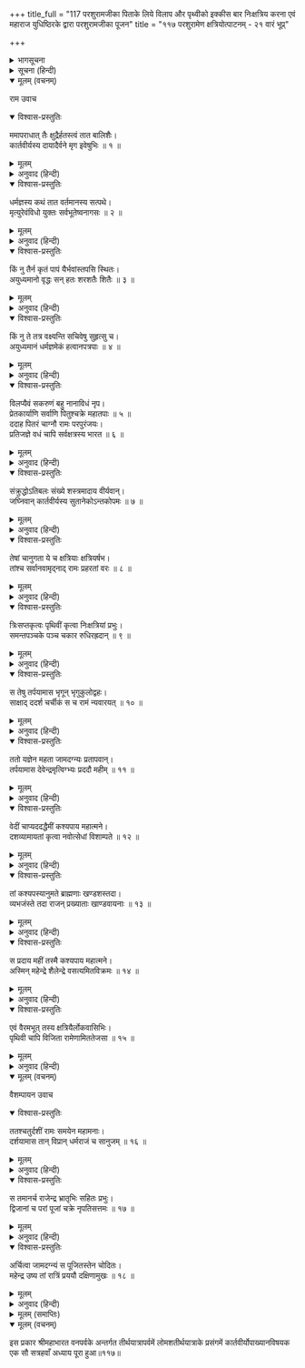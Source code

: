 +++
title_full = "117 परशुरामजीका पिताके लिये विलाप और पृथ्वीको इक्कीस बार निःक्षत्रिय करना एवं महाराज युधिष्ठिरके द्वारा परशुरामजीका पूजन"
title = "११७ परशुरामेण क्षत्रियोत्पाटनम् - २१ वारं भूप्र्"

+++

<details><summary>भागसूचना</summary>

सप्तदशाधिकशततमोऽध्यायः
</details>

<details><summary>सूचना (हिन्दी)</summary>

परशुरामजीका पिताके लिये विलाप और पृथ्वीको इक्कीस बार निःक्षत्रिय करना एवं महाराज युधिष्ठिरके द्वारा परशुरामजीका पूजन
</details>

<details open><summary>मूलम् (वचनम्)</summary>

राम उवाच
</details>

<details open><summary>विश्वास-प्रस्तुतिः</summary>

ममापराधात् तैः क्षुद्रैर्हतस्त्वं तात बालिशैः।  
कार्तवीर्यस्य दायादैर्वने मृग इवेषुभिः ॥ १ ॥
</details>

<details><summary>मूलम्</summary>

ममापराधात् तैः क्षुद्रैर्हतस्त्वं तात बालिशैः।  
कार्तवीर्यस्य दायादैर्वने मृग इवेषुभिः ॥ १ ॥
</details>

<details><summary>अनुवाद (हिन्दी)</summary>

_परशुरामजी बोले—_ हा तात! मेरे अपराधका बदला लेनेके लिये कार्तवीर्यके उन नीच और पामर पुत्रोंने वनमें बाणोंद्वारा मारे जानेवाले मृगकी भाँति आपकी हत्या की है॥१॥
</details>

<details open><summary>विश्वास-प्रस्तुतिः</summary>

धर्मज्ञस्य कथं तात वर्तमानस्य सत्पथे।  
मृत्युरेवंविधो युक्तः सर्वभूतेष्वनागसः ॥ २ ॥
</details>

<details><summary>मूलम्</summary>

धर्मज्ञस्य कथं तात वर्तमानस्य सत्पथे।  
मृत्युरेवंविधो युक्तः सर्वभूतेष्वनागसः ॥ २ ॥
</details>

<details><summary>अनुवाद (हिन्दी)</summary>

पिताजी! आप तो धर्मज्ञ होनेके साथ ही सन्मार्गपर चलनेवाले थे, कभी किसी भी प्राणीके प्रति कोई अपराध नहीं करते थे, फिर आपकी ऐसी मृत्यु कैसे उचित हो सकती है?॥२॥
</details>

<details open><summary>विश्वास-प्रस्तुतिः</summary>

किं नु तैर्न कृतं पापं यैर्भवांस्तपसि स्थितः।  
अयुध्यमानो वृद्धः सन् हतः शरशतैः शितैः ॥ ३ ॥
</details>

<details><summary>मूलम्</summary>

किं नु तैर्न कृतं पापं यैर्भवांस्तपसि स्थितः।  
अयुध्यमानो वृद्धः सन् हतः शरशतैः शितैः ॥ ३ ॥
</details>

<details><summary>अनुवाद (हिन्दी)</summary>

आप तपस्यामें संलग्न, युद्धसे विरत और वृद्ध थे तो भी जिन्होंने सैकड़ों तीखे बाणोंद्वारा आपकी हत्या की है, उन्होंने कौन-सा पाप नहीं किया?॥३॥
</details>

<details open><summary>विश्वास-प्रस्तुतिः</summary>

किं नु ते तत्र वक्ष्यन्ति सचिवेषु सुहृत्सु च।  
अयुध्यमानं धर्मज्ञमेकं हत्वानपत्रपाः ॥ ४ ॥
</details>

<details><summary>मूलम्</summary>

किं नु ते तत्र वक्ष्यन्ति सचिवेषु सुहृत्सु च।  
अयुध्यमानं धर्मज्ञमेकं हत्वानपत्रपाः ॥ ४ ॥
</details>

<details><summary>अनुवाद (हिन्दी)</summary>

वे निर्लज्ज राजकुमार युद्धसे दूर रहनेवाले आप-जैसे धर्मज्ञ एवं असहाय पुरुषको मारकर अपने सुहृदों और मन्त्रियोंके सामने क्या कहेंगे?॥४॥
</details>

<details open><summary>विश्वास-प्रस्तुतिः</summary>

विलप्यैवं सकरुणं बहु नानाविधं नृप।  
प्रेतकार्याणि सर्वाणि पितुश्चक्रे महातपाः ॥ ५ ॥  
ददाह पितरं चाग्नौ रामः परपुरंजयः।  
प्रतिजज्ञे वधं चापि सर्वक्षत्रस्य भारत ॥ ६ ॥
</details>

<details><summary>मूलम्</summary>

विलप्यैवं सकरुणं बहु नानाविधं नृप।  
प्रेतकार्याणि सर्वाणि पितुश्चक्रे महातपाः ॥ ५ ॥  
ददाह पितरं चाग्नौ रामः परपुरंजयः।  
प्रतिजज्ञे वधं चापि सर्वक्षत्रस्य भारत ॥ ६ ॥
</details>

<details><summary>अनुवाद (हिन्दी)</summary>

राजन्! इस प्रकार भाँति-भाँतिसे अत्यन्त करुणा-जनक विलाप करके शत्रुओंकी राजधानीपर विजय पानेवाले महातपस्वी परशुरामजीने अपने पिताके समस्त प्रेतकर्म किये। भारत! पहले तो उन्होंने विधिपूर्वक अग्निमें पिताका दाह-संस्कार किया, तत्पश्चात् सम्पूर्ण क्षत्रियोंके वधकी प्रतिज्ञा की॥५-६॥
</details>

<details open><summary>विश्वास-प्रस्तुतिः</summary>

संक्रुद्धोऽतिबलः संख्ये शस्त्रमादाय वीर्यवान्।  
जघ्निवान् कार्तवीर्यस्य सुतानेकोऽन्तकोपमः ॥ ७ ॥
</details>

<details><summary>मूलम्</summary>

संक्रुद्धोऽतिबलः संख्ये शस्त्रमादाय वीर्यवान्।  
जघ्निवान् कार्तवीर्यस्य सुतानेकोऽन्तकोपमः ॥ ७ ॥
</details>

<details><summary>अनुवाद (हिन्दी)</summary>

अत्यन्त बलवान् एवं पराक्रमी परशुरामजी क्रोधके आवेशमें साक्षात् यमराजके समान हो गये। उन्होंने युद्धमें शस्त्र लेकर अकेले ही कार्तवीर्यके सब पुत्रोंको मार डाला॥७॥
</details>

<details open><summary>विश्वास-प्रस्तुतिः</summary>

तेषां चानुगता ये च क्षत्रियाः क्षत्रियर्षभ।  
तांश्च सर्वानवामृद्नाद् रामः प्रहरतां वरः ॥ ८ ॥
</details>

<details><summary>मूलम्</summary>

तेषां चानुगता ये च क्षत्रियाः क्षत्रियर्षभ।  
तांश्च सर्वानवामृद्नाद् रामः प्रहरतां वरः ॥ ८ ॥
</details>

<details><summary>अनुवाद (हिन्दी)</summary>

क्षत्रियशिरोमणे! उस समय जिन-जिन क्षत्रियोंने उनका साथ दिया, उन सबको भी योद्धाओंमें श्रेष्ठ परशुरामजीने मिट्टीमें मिला दिया॥८॥
</details>

<details open><summary>विश्वास-प्रस्तुतिः</summary>

त्रिःसप्तकृत्वः पृथिवीं कृत्वा निःक्षत्रियां प्रभुः।  
समन्तपञ्चके पञ्च चकार रुधिरह्रदान् ॥ ९ ॥
</details>

<details><summary>मूलम्</summary>

त्रिःसप्तकृत्वः पृथिवीं कृत्वा निःक्षत्रियां प्रभुः।  
समन्तपञ्चके पञ्च चकार रुधिरह्रदान् ॥ ९ ॥
</details>

<details><summary>अनुवाद (हिन्दी)</summary>

इस प्रकार भगवान् परशुरामने इस पृथ्वीको इक्कीस बार क्षत्रियोंसे सूनी करके उनके रक्तसे समन्तपञ्चक क्षेत्रमें पाँच रुधिर-कुण्ड भर दिये॥९॥
</details>

<details open><summary>विश्वास-प्रस्तुतिः</summary>

स तेषु तर्पयामास भृगून् भृगुकुलोद्वहः।  
साक्षाद् ददर्श चर्चीकं स च रामं न्यवारयत् ॥ १० ॥
</details>

<details><summary>मूलम्</summary>

स तेषु तर्पयामास भृगून् भृगुकुलोद्वहः।  
साक्षाद् ददर्श चर्चीकं स च रामं न्यवारयत् ॥ १० ॥
</details>

<details><summary>अनुवाद (हिन्दी)</summary>

भृगुकुलभूषण रामने उन कुण्डोंमें भृगुवंशी पितरोंका तर्पण किया और उस समय साक्षात् प्रकट हुए महर्षि ऋचीकको देखा। उन्होंने परशुरामको इस घोर कर्मसे रोका॥१०॥
</details>

<details open><summary>विश्वास-प्रस्तुतिः</summary>

ततो यज्ञेन महता जामदग्न्यः प्रतापवान्।  
तर्पयामास देवेन्द्रमृत्विग्भ्यः प्रददौ महीम् ॥ ११ ॥
</details>

<details><summary>मूलम्</summary>

ततो यज्ञेन महता जामदग्न्यः प्रतापवान्।  
तर्पयामास देवेन्द्रमृत्विग्भ्यः प्रददौ महीम् ॥ ११ ॥
</details>

<details><summary>अनुवाद (हिन्दी)</summary>

तदनन्तर प्रतापी जमदग्निकुमारने एक महान् यज्ञ करके देवराज इन्द्रको तृप्त किया तथा ऋत्विजोंको दक्षिणारूपमें भूमि दी॥११॥
</details>

<details open><summary>विश्वास-प्रस्तुतिः</summary>

वेदीं चाप्यददद्धैमीं कश्यपाय महात्मने।  
दशव्यामायतां कृत्वा नवोत्सेधां विशाम्पते ॥ १२ ॥
</details>

<details><summary>मूलम्</summary>

वेदीं चाप्यददद्धैमीं कश्यपाय महात्मने।  
दशव्यामायतां कृत्वा नवोत्सेधां विशाम्पते ॥ १२ ॥
</details>

<details><summary>अनुवाद (हिन्दी)</summary>

युधिष्ठिर! उन्होंने महात्मा कश्यपको एक सोनेकी वेदी प्रदान की, जिसकी लम्बाई-चौड़ाई दस-दस व्याम (चालीस-चालीस हाथ)-की थी। ऊँचाईमें भी वह वेदी नौ व्याम (छत्तीस हाथ)-की थी॥१२॥
</details>

<details open><summary>विश्वास-प्रस्तुतिः</summary>

तां कश्यपस्यानुमते ब्राह्मणाः खण्डशस्तदा।  
व्यभजंस्ते तदा राजन् प्रख्याताः खाण्डवायनाः ॥ १३ ॥
</details>

<details><summary>मूलम्</summary>

तां कश्यपस्यानुमते ब्राह्मणाः खण्डशस्तदा।  
व्यभजंस्ते तदा राजन् प्रख्याताः खाण्डवायनाः ॥ १३ ॥
</details>

<details><summary>अनुवाद (हिन्दी)</summary>

राजन्! उस समय कश्यपजीकी आज्ञासे ब्राह्मणोंने उस स्वर्णवेदीको खण्ड-खण्ड करके बाँट लिया, अतः वे खाण्डवायन नामसे प्रसिद्ध हुए॥१३॥
</details>

<details open><summary>विश्वास-प्रस्तुतिः</summary>

स प्रदाय महीं तस्मै कश्यपाय महात्मने।  
अस्मिन् महेन्द्रे शैलेन्द्रे वसत्यमितविक्रमः ॥ १४ ॥
</details>

<details><summary>मूलम्</summary>

स प्रदाय महीं तस्मै कश्यपाय महात्मने।  
अस्मिन् महेन्द्रे शैलेन्द्रे वसत्यमितविक्रमः ॥ १४ ॥
</details>

<details><summary>अनुवाद (हिन्दी)</summary>

इस प्रकार सारी पृथ्वी महात्मा कश्यपको देकर अमित पराक्रमी परशुरामजी इस पर्वतराज महेन्द्रपर निवास करते हैं॥१४॥
</details>

<details open><summary>विश्वास-प्रस्तुतिः</summary>

एवं वैरमभूत् तस्य क्षत्रियैर्लोकवासिभिः।  
पृथिवी चापि विजिता रामेणामिततेजसा ॥ १५ ॥
</details>

<details><summary>मूलम्</summary>

एवं वैरमभूत् तस्य क्षत्रियैर्लोकवासिभिः।  
पृथिवी चापि विजिता रामेणामिततेजसा ॥ १५ ॥
</details>

<details><summary>अनुवाद (हिन्दी)</summary>

इस तरह उनका सम्पूर्ण जगत्‌के क्षत्रियोंके साथ वैर हुआ था और उसी समय अमित तेजस्वी परशुरामजीने सारी पृथ्वी जीती थी॥१५॥
</details>

<details open><summary>मूलम् (वचनम्)</summary>

वैशम्पायन उवाच
</details>

<details open><summary>विश्वास-प्रस्तुतिः</summary>

ततश्चतुर्दशीं रामः समयेन महामनाः।  
दर्शयामास तान् विप्रान् धर्मराजं च सानुजम् ॥ १६ ॥
</details>

<details><summary>मूलम्</summary>

ततश्चतुर्दशीं रामः समयेन महामनाः।  
दर्शयामास तान् विप्रान् धर्मराजं च सानुजम् ॥ १६ ॥
</details>

<details><summary>अनुवाद (हिन्दी)</summary>

_वैशम्पायनजी कहते हैं—_ जनमेजय! तदनन्तर चतुर्दशी तिथिको निश्चित समयपर महामना परशुरामजीने उस पर्वतपर रहनेवाले उन ब्राह्मणों तथा भाइयोंसहित युधिष्ठिरको दर्शन दिया॥१६॥
</details>

<details open><summary>विश्वास-प्रस्तुतिः</summary>

स तमानर्च राजेन्द्र भ्रातृभिः सहितः प्रभुः।  
द्विजानां च परां पूजां चक्रे नृपतिसत्तमः ॥ १७ ॥
</details>

<details><summary>मूलम्</summary>

स तमानर्च राजेन्द्र भ्रातृभिः सहितः प्रभुः।  
द्विजानां च परां पूजां चक्रे नृपतिसत्तमः ॥ १७ ॥
</details>

<details><summary>अनुवाद (हिन्दी)</summary>

राजेन्द्र! उस समय प्रभावशाली नृपश्रेष्ठ युधिष्ठिरने भाइयोंके साथ श्रद्धापूर्वक भगवान् परशुरामजीकी पूजा की तथा अन्य ब्राह्मणोंका भी बहुत आदर-सत्कार किया॥१७॥
</details>

<details open><summary>विश्वास-प्रस्तुतिः</summary>

अर्चित्वा जामदग्न्यं स पूजितस्तेन चोदितः।  
महेन्द्र उष्य तां रात्रिं प्रययौ दक्षिणामुखः ॥ १८ ॥
</details>

<details><summary>मूलम्</summary>

अर्चित्वा जामदग्न्यं स पूजितस्तेन चोदितः।  
महेन्द्र उष्य तां रात्रिं प्रययौ दक्षिणामुखः ॥ १८ ॥
</details>

<details><summary>अनुवाद (हिन्दी)</summary>

जमदग्निनन्दन परशुरामजीकी पूजा करके स्वयं भी उनके द्वारा सम्मानित हो वे उन्हींकी आज्ञासे उस रातको महेन्द्रपर्वतपर ही रहे, फिर सबेरे उठकर दक्षिण दिशाकी ओर चल दिये॥१८॥
</details>

<details><summary>मूलम् (समाप्तिः)</summary>

इति श्रीमहाभारते वनपर्वणि तीर्थयात्रापर्वणि लोमशतीर्थयात्रायां कार्तवीर्योपाख्याने सप्तदशाधिकशततमोऽध्यायः ॥ ११७ ॥
</details>

<details open><summary>मूलम् (वचनम्)</summary>

इस प्रकार श्रीमहाभारत वनपर्वके अन्तर्गत तीर्थयात्रापर्वमें लोमशतीर्थयात्राके प्रसंगमें कार्तवीर्योपाख्यानविषयक एक सौ सत्रहवाँ अध्याय पूरा हुआ॥११७॥
</details>
